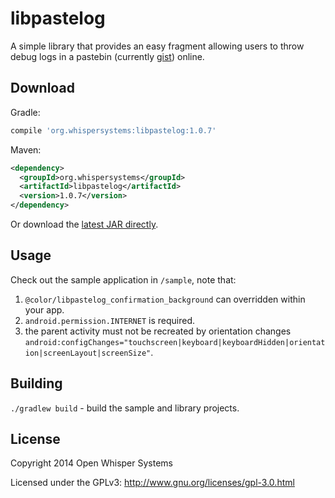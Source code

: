 # libpastelog
A simple library that provides an easy fragment allowing users to throw debug logs in a pastebin (currently [gist](https://gist.github.com)) online.

## Download
Gradle:
```gradle
compile 'org.whispersystems:libpastelog:1.0.7'
```

Maven:
```xml
<dependency>
  <groupId>org.whispersystems</groupId>
  <artifactId>libpastelog</artifactId>
  <version>1.0.7</version>
</dependency>
```

Or download the [latest JAR directly](https://repo1.maven.org/maven2/org/whispersystems/libpastelog/1.0.7/libpastelog-1.0.7.aar).

## Usage
Check out the sample application in `/sample`, note that:
  1. `@color/libpastelog_confirmation_background` can overridden within your app.
  2. `android.permission.INTERNET` is required.
  3. the parent activity must not be recreated by orientation changes `android:configChanges="touchscreen|keyboard|keyboardHidden|orientation|screenLayout|screenSize"`.

## Building
`./gradlew build` - build the sample and library projects.

## License

Copyright 2014 Open Whisper Systems

Licensed under the GPLv3: http://www.gnu.org/licenses/gpl-3.0.html
